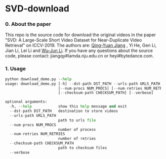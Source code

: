 # SVD-download
### 0. About the paper
This repo is the source code for download the original videos in the paper "SVD: A Large-Scale Short Video Dataset for Near-Duplicate Video Retrieval" on ICCV-2019. The authors are: [Qing-Yuan Jiang](http://lamda.nju.edu.cn/jiangqy) , Yi He, Gen Li, Jian Li, Lei Li and [Wu-Jun Li](http://cs.nju.edu.cn/lwj). If you have any questions about the source code, please contact: jiangqy#lamda.nju.edu.cn or heyi#bytedance.com.

### 1. Usage
```python
python download_demo.py --help
usage: download_demo.py [-h] --dst-path DST_PATH --urls-path URLS_PATH
                        [--num-procs NUM_PROCS] [--num-retries NUM_RETRIES]
                        [--checksum-path CHECKSUM_PATH] [--verbose]

optional arguments:
  -h, --help            show this help message and exit
  --dst-path DST_PATH   destination to store videos
  --urls-path URLS_PATH
                        path to urls file
  --num-procs NUM_PROCS
                        number of process
  --num-retries NUM_RETRIES
                        number of retries
  --checksum-path CHECKSUM_PATH
                        path to checksum files
  --verbose
```
